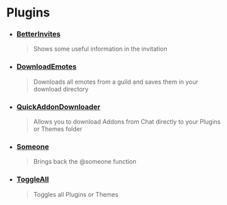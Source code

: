 # Plugins

- ### [BetterInvites](https://github.com/HypedDomi/BetterDiscordStuff/tree/main/Plugins/BetterInvites "BetterInvites")
    > Shows some useful information in the invitation

- ### [DownloadEmotes](https://github.com/HypedDomi/BetterDiscordStuff/tree/main/Plugins/DownloadEmotes "DownloadEmotes")
    > Downloads all emotes from a guild and saves them in your download directory

- ### [QuickAddonDownloader](https://github.com/HypedDomi/BetterDiscordStuff/tree/main/Plugins/QuickAddonDownloader "QuickAddonDownloader")
    > Allows you to download Addons from Chat directly to your Plugins or Themes folder

- ### [Someone](https://github.com/HypedDomi/BetterDiscordStuff/tree/main/Plugins/Someone "Someone")
    > Brings back the @someone function

- ### [ToggleAll](https://github.com/HypedDomi/BetterDiscordStuff/tree/main/Plugins/ToggleAll "ToggleAll")
    > Toggles all Plugins or Themes